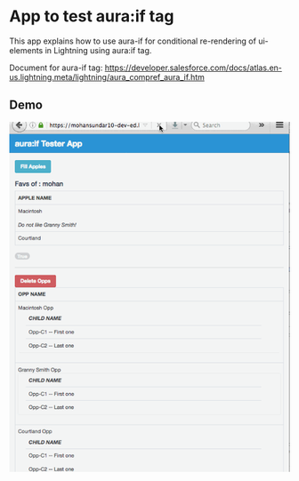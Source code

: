 

# App to test aura:if tag


This app explains how to use aura-if for conditional re-rendering of ui-elements in Lightning using aura:if tag.


Document for aura-if tag: https://developer.salesforce.com/docs/atlas.en-us.lightning.meta/lightning/aura_compref_aura_if.htm


## Demo

![alt tag](https://github.com/mohan-chinnappan-n/aura-if-test/blob/master/demos/aura-if-tester.gif)
